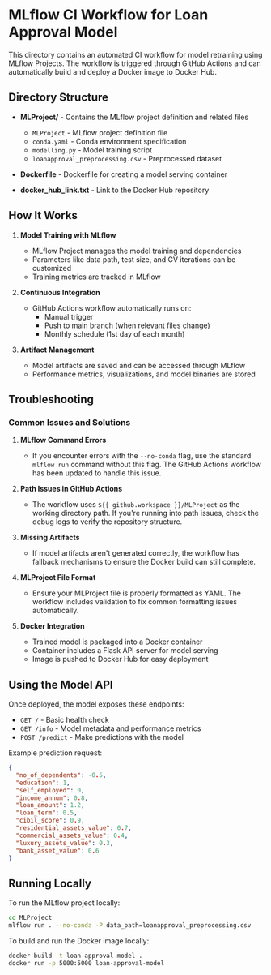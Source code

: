 # MLflow CI Workflow for Loan Approval Model

This directory contains an automated CI workflow for model retraining using MLflow Projects. The workflow is triggered through GitHub Actions and can automatically build and deploy a Docker image to Docker Hub.

## Directory Structure

- **MLProject/** - Contains the MLflow project definition and related files
  - `MLProject` - MLflow project definition file
  - `conda.yaml` - Conda environment specification
  - `modelling.py` - Model training script
  - `loanapproval_preprocessing.csv` - Preprocessed dataset
  
- **Dockerfile** - Dockerfile for creating a model serving container
- **docker_hub_link.txt** - Link to the Docker Hub repository

## How It Works

1. **Model Training with MLflow**
   - MLflow Project manages the model training and dependencies
   - Parameters like data path, test size, and CV iterations can be customized
   - Training metrics are tracked in MLflow

2. **Continuous Integration**
   - GitHub Actions workflow automatically runs on:
     - Manual trigger
     - Push to main branch (when relevant files change)
     - Monthly schedule (1st day of each month)
   
3. **Artifact Management**
   - Model artifacts are saved and can be accessed through MLflow
   - Performance metrics, visualizations, and model binaries are stored

## Troubleshooting

### Common Issues and Solutions

1. **MLflow Command Errors**
   - If you encounter errors with the `--no-conda` flag, use the standard `mlflow run` command without this flag. The GitHub Actions workflow has been updated to handle this issue.
   
2. **Path Issues in GitHub Actions**
   - The workflow uses `${{ github.workspace }}/MLProject` as the working directory path. If you're running into path issues, check the debug logs to verify the repository structure.
   
3. **Missing Artifacts**
   - If model artifacts aren't generated correctly, the workflow has fallback mechanisms to ensure the Docker build can still complete.

4. **MLProject File Format**
   - Ensure your MLProject file is properly formatted as YAML. The workflow includes validation to fix common formatting issues automatically.
   
4. **Docker Integration**
   - Trained model is packaged into a Docker container
   - Container includes a Flask API server for model serving
   - Image is pushed to Docker Hub for easy deployment

## Using the Model API

Once deployed, the model exposes these endpoints:

- `GET /` - Basic health check
- `GET /info` - Model metadata and performance metrics
- `POST /predict` - Make predictions with the model

Example prediction request:
```json
{
  "no_of_dependents": -0.5,
  "education": 1,
  "self_employed": 0,
  "income_annum": 0.8,
  "loan_amount": 1.2,
  "loan_term": 0.5,
  "cibil_score": 0.9,
  "residential_assets_value": 0.7,
  "commercial_assets_value": 0.4,
  "luxury_assets_value": 0.3,
  "bank_asset_value": 0.6
}
```

## Running Locally

To run the MLflow project locally:

```bash
cd MLProject
mlflow run . --no-conda -P data_path=loanapproval_preprocessing.csv
```

To build and run the Docker image locally:

```bash
docker build -t loan-approval-model .
docker run -p 5000:5000 loan-approval-model
```
